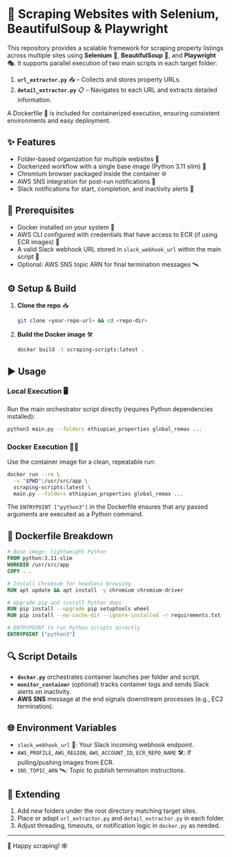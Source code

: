 # 🚀 Scraping Websites with Selenium, BeautifulSoup & Playwright

This repository provides a scalable framework for scraping property listings across multiple sites using **Selenium** 🧪, **BeautifulSoup** 🥣, and **Playwright** 🎭. It supports parallel execution of two main scripts in each target folder:

1. **`url_extractor.py`** 📥 – Collects and stores property URLs.
2. **`detail_extractor.py`** 📋 – Navigates to each URL and extracts detailed information.

A Dockerfile 🐳 is included for containerized execution, ensuring consistent environments and easy deployment.

## ✨ Features

* Folder-based organization for multiple websites 📂
* Dockerized workflow with a single base image (Python 3.11 slim) 🐳
* Chromium browser packaged inside the container 🌐
* AWS SNS integration for post-run notifications 🔔
* Slack notifications for start, completion, and inactivity alerts 💬

## 🔧 Prerequisites

* Docker installed on your system 🐳
* AWS CLI configured with credentials that have access to ECR (if using ECR images) 🔑
* A valid Slack webhook URL stored in `slack_webhook_url` within the main script 🔗
* Optional: AWS SNS topic ARN for final termination messages 🛰️

## ⚙️ Setup & Build

1. **Clone the repo** 📥

   ```bash
   git clone <your-repo-url> && cd <repo-dir>
   ```

2. **Build the Docker image** 🛠️

   ```bash
   docker build -t scraping-scripts:latest .
   ```

## ▶️ Usage

### Local Execution 🖥️

Run the main orchestrator script directly (requires Python dependencies installed):

```bash
python3 main.py --folders ethiopian_properties global_remax ...
```

### Docker Execution 🐳🚀

Use the container image for a clean, repeatable run:

```bash
docker run --rm \
  -v "$PWD":/usr/src/app \
  scraping-scripts:latest \
  main.py --folders ethiopian_properties global_remax ...
```

The `ENTRYPOINT ["python3"]` in the Dockerfile ensures that any passed arguments are executed as a Python command.

## 🐳 Dockerfile Breakdown

```Dockerfile
# Base image: lightweight Python
FROM python:3.11-slim
WORKDIR /usr/src/app
COPY . .

# Install Chromium for headless browsing
RUN apt update && apt install -y chromium chromium-driver

# Upgrade pip and install Python deps
RUN pip install --upgrade pip setuptools wheel
RUN pip install --no-cache-dir --ignore-installed -r requirements.txt

# ENTRYPOINT to run Python scripts directly
ENTRYPOINT ["python3"]
```

## 🔍 Script Details

* **`docker.py`** orchestrates container launches per folder and script.
* **`monitor_container`** (optional) tracks container logs and sends Slack alerts on inactivity.
* **AWS SNS** message at the end signals downstream processes (e.g., EC2 termination).

## 🌐 Environment Variables

* `slack_webhook_url` 🔗: Your Slack incoming webhook endpoint.
* `AWS_PROFILE`, `AWS_REGION`, `AWS_ACCOUNT_ID`, `ECR_REPO_NAME` 🛠️: If pulling/pushing images from ECR.
* `SNS_TOPIC_ARN` 🛰️: Topic to publish termination instructions.

## 🚀 Extending

1. Add new folders under the root directory matching target sites.
2. Place or adapt `url_extractor.py` and `detail_extractor.py` in each folder.
3. Adjust threading, timeouts, or notification logic in `docker.py` as needed.

---

🎉 Happy scraping! 🕸️

